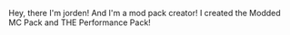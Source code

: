 Hey, there I'm jorden! And I'm a mod pack creator! I created the Modded MC Pack and THE Performance Pack!
